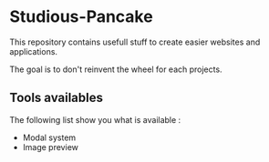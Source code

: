# Studious-Pancake

This repository contains usefull stuff to create easier websites and applications.

The goal is to don't reinvent the wheel for each projects.

## Tools availables

The following list show you what is available :

* Modal system
* Image preview
